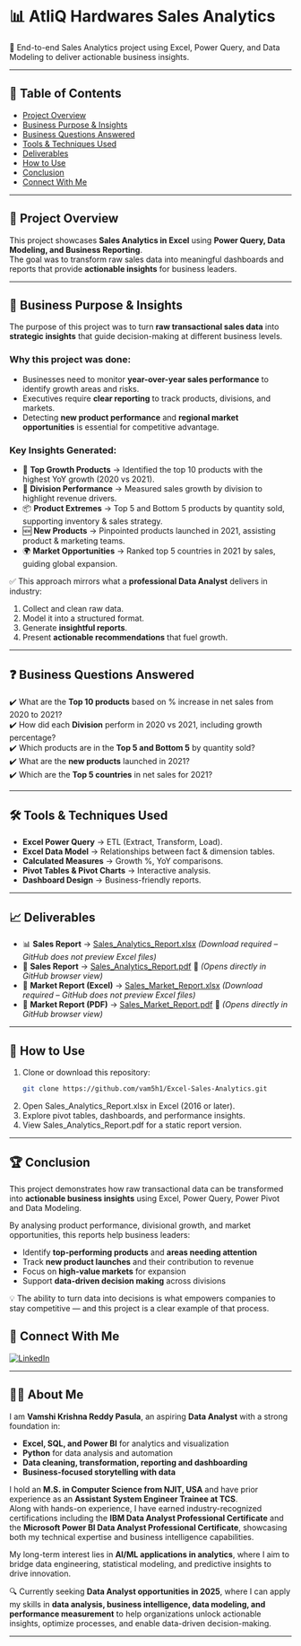 # 📊 AtliQ Hardwares Sales Analytics

📌 End-to-end Sales Analytics project using Excel, Power Query, and Data Modeling to deliver actionable business insights.  

---

## 📑 Table of Contents  
- [Project Overview](#-project-overview)  
- [Business Purpose & Insights](#-business-purpose--insights)  
- [Business Questions Answered](#-business-questions-answered)  
- [Tools & Techniques Used](#-tools--techniques-used)  
- [Deliverables](#-deliverables)  
- [How to Use](#-how-to-use)  
- [Conclusion](#-conclusion)  
- [Connect With Me](#-connect-with-me)  

---

## 📌 Project Overview  
This project showcases **Sales Analytics in Excel** using **Power Query, Data Modeling, and Business Reporting**.  
The goal was to transform raw sales data into meaningful dashboards and reports that provide **actionable insights** for business leaders.  

---

## 🎯 Business Purpose & Insights  

The purpose of this project was to turn **raw transactional sales data** into **strategic insights** that guide decision-making at different business levels.  

### Why this project was done:  
- Businesses need to monitor **year-over-year sales performance** to identify growth areas and risks.  
- Executives require **clear reporting** to track products, divisions, and markets.  
- Detecting **new product performance** and **regional market opportunities** is essential for competitive advantage.  

### Key Insights Generated:  
- 🚀 **Top Growth Products** → Identified the top 10 products with the highest YoY growth (2020 vs 2021).  
- 🏢 **Division Performance** → Measured sales growth by division to highlight revenue drivers.  
- 📦 **Product Extremes** → Top 5 and Bottom 5 products by quantity sold, supporting inventory & sales strategy.  
- 🆕 **New Products** → Pinpointed products launched in 2021, assisting product & marketing teams.  
- 🌍 **Market Opportunities** → Ranked top 5 countries in 2021 by sales, guiding global expansion.  

✅ This approach mirrors what a **professional Data Analyst** delivers in industry:  
1. Collect and clean raw data.  
2. Model it into a structured format.  
3. Generate **insightful reports**.  
4. Present **actionable recommendations** that fuel growth.  

---

## ❓ Business Questions Answered  
✔️ What are the **Top 10 products** based on % increase in net sales from 2020 to 2021?  
✔️ How did each **Division** perform in 2020 vs 2021, including growth percentage?  
✔️ Which products are in the **Top 5 and Bottom 5** by quantity sold?  
✔️ What are the **new products** launched in 2021?  
✔️ Which are the **Top 5 countries** in net sales for 2021?  

---


## 🛠 Tools & Techniques Used  
- **Excel Power Query** → ETL (Extract, Transform, Load).  
- **Excel Data Model** → Relationships between fact & dimension tables.  
- **Calculated Measures** → Growth %, YoY comparisons.  
- **Pivot Tables & Pivot Charts** → Interactive analysis.  
- **Dashboard Design** → Business-friendly reports.  

---

## 📈 Deliverables  
- 📊 **Sales Report** → [Sales_Analytics_Report.xlsx](reports/Sales_Analytics_Report.xlsx) *(Download required – GitHub does not preview Excel files)*  
- 📑 **Sales Report** → [Sales_Analytics_Report.pdf](reports/Sales_Analytics_Report.pdf) 🔗 *(Opens directly in GitHub browser view)*  
- 🏢 **Market Report (Excel)** → [Sales_Market_Report.xlsx](reports/Sales_Market_Report.xlsx) *(Download required – GitHub does not preview Excel files)*  
- 📑 **Market Report (PDF)** → [Sales_Market_Report.pdf](reports/Sales_Market_Report.pdf) 🔗 *(Opens directly in GitHub browser view)*  

---

## 🚀 How to Use  
1. Clone or download this repository:  
   ```bash
   git clone https://github.com/vam5h1/Excel-Sales-Analytics.git
2. Open Sales_Analytics_Report.xlsx in Excel (2016 or later).
3. Explore pivot tables, dashboards, and performance insights.
4. View Sales_Analytics_Report.pdf for a static report version.

---

## 🏆 Conclusion  

This project demonstrates how raw transactional data can be transformed into **actionable business insights** using Excel, Power Query, Power Pivot and Data Modeling.  

By analysing product performance, divisional growth, and market opportunities, this reports help business leaders:  
- Identify **top-performing products** and **areas needing attention**  
- Track **new product launches** and their contribution to revenue  
- Focus on **high-value markets** for expansion  
- Support **data-driven decision making** across divisions  


💡 The ability to turn data into decisions is what empowers companies to stay competitive — and this project is a clear example of that process.  

## 🔗 Connect With Me  
[![LinkedIn](https://img.shields.io/badge/LinkedIn-Connect-blue?logo=linkedin)](https://www.linkedin.com/in/vam5h1/)  

---

## 👨‍💻 About Me  

I am **Vamshi Krishna Reddy Pasula**, an aspiring **Data Analyst** with a strong foundation in:  
- **Excel, SQL, and Power BI** for analytics and visualization  
- **Python** for data analysis and automation  
- **Data cleaning, transformation, reporting and dashboarding**  
- **Business-focused storytelling with data**  

I hold an **M.S. in Computer Science from NJIT, USA** and have prior experience as an **Assistant System Engineer Trainee at TCS**.  
Along with hands-on experience, I have earned industry-recognized certifications including the **IBM Data Analyst Professional Certificate** and the **Microsoft Power BI Data Analyst Professional Certificate**, showcasing both my technical expertise and business intelligence capabilities.  

My long-term interest lies in **AI/ML applications in analytics**, where I aim to bridge data engineering, statistical modeling, and predictive insights to drive innovation.  

🔍 Currently seeking **Data Analyst opportunities in 2025**, where I can apply my skills in **data analysis, business intelligence, data modeling, and performance measurement** to help organizations unlock actionable insights, optimize processes, and enable data-driven decision-making.  
  

---
